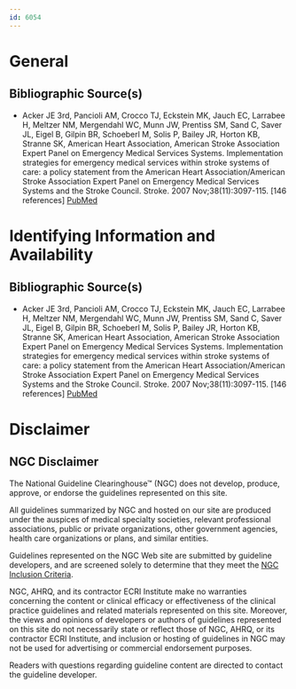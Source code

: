 ```yaml
---
id: 6054
---
```


# General

## Bibliographic Source(s)

- Acker JE 3rd, Pancioli AM, Crocco TJ, Eckstein MK, Jauch EC, Larrabee H, Meltzer NM, Mergendahl WC, Munn JW, Prentiss SM, Sand C, Saver JL, Eigel B, Gilpin BR, Schoeberl M, Solis P, Bailey JR, Horton KB, Stranne SK, American Heart Association, American Stroke Association Expert Panel on Emergency Medical Services Systems. Implementation strategies for emergency medical services within stroke systems of care: a policy statement from the American Heart Association/American Stroke Association Expert Panel on Emergency Medical Services Systems and the Stroke Council. Stroke. 2007 Nov;38(11):3097-115. [146 references] [ PubMed ](http://www.ncbi.nlm.nih.gov/entrez/query.fcgi?cmd=Retrieve&db=pubmed&dopt=Abstract&list_uids=17901393)

# Identifying Information and Availability

## Bibliographic Source(s)

- Acker JE 3rd, Pancioli AM, Crocco TJ, Eckstein MK, Jauch EC, Larrabee H, Meltzer NM, Mergendahl WC, Munn JW, Prentiss SM, Sand C, Saver JL, Eigel B, Gilpin BR, Schoeberl M, Solis P, Bailey JR, Horton KB, Stranne SK, American Heart Association, American Stroke Association Expert Panel on Emergency Medical Services Systems. Implementation strategies for emergency medical services within stroke systems of care: a policy statement from the American Heart Association/American Stroke Association Expert Panel on Emergency Medical Services Systems and the Stroke Council. Stroke. 2007 Nov;38(11):3097-115. [146 references] [ PubMed ](http://www.ncbi.nlm.nih.gov/entrez/query.fcgi?cmd=Retrieve&db=pubmed&dopt=Abstract&list_uids=17901393)

# Disclaimer

## NGC Disclaimer

The National Guideline Clearinghouse™ (NGC) does not develop, produce, approve, or endorse the guidelines represented on this site.

All guidelines summarized by NGC and hosted on our site are produced under the auspices of medical specialty societies, relevant professional associations, public or private organizations, other government agencies, health care organizations or plans, and similar entities.

Guidelines represented on the NGC Web site are submitted by guideline developers, and are screened solely to determine that they meet the [NGC Inclusion Criteria](/help-and-about/summaries/inclusion-criteria).

NGC, AHRQ, and its contractor ECRI Institute make no warranties concerning the content or clinical efficacy or effectiveness of the clinical practice guidelines and related materials represented on this site. Moreover, the views and opinions of developers or authors of guidelines represented on this site do not necessarily state or reflect those of NGC, AHRQ, or its contractor ECRI Institute, and inclusion or hosting of guidelines in NGC may not be used for advertising or commercial endorsement purposes.

Readers with questions regarding guideline content are directed to contact the guideline developer.

